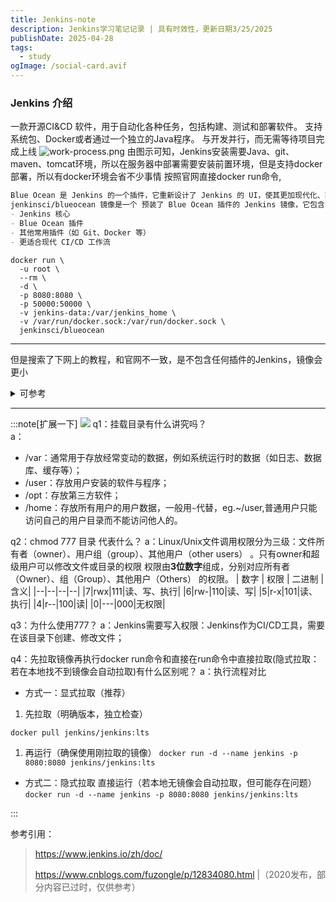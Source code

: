 ```yaml
---
title: Jenkins-note
description: Jenkins学习笔记记录 | 具有时效性，更新日期3/25/2025
publishDate: 2025-04-28
tags:
  - study
ogImage: /social-card.avif
---
```


### Jenkins 介绍
一款开源CI&CD 软件，用于自动化各种任务，包括构建、测试和部署软件。
支持系统包、Docker或者通过一个独立的Java程序。
与开发并行，而无需等待项目完成上线
![work-process.png](https://picx-6wq.pages.dev/rest/ITh6TrK.png)
由图示可知，Jenkins安装需要Java、git、maven、tomcat环境，所以在服务器中部署需要安装前置环境，但是支持docker部署，所以有docker环境会省不少事情
按照官网直接docker run命令,
```markdown
Blue Ocean 是 Jenkins 的一个插件，它重新设计了 Jenkins 的 UI，使其更加现代化、直观，特别适合可视化流水线（Pipeline）的构建过程。
jenkinsci/blueocean 镜像是一个 预装了 Blue Ocean 插件的 Jenkins 镜像，它包含了：
- Jenkins 核心
- Blue Ocean 插件
- 其他常用插件（如 Git、Docker 等）
- 更适合现代 CI/CD 工作流
```
```docker
docker run \
  -u root \
  --rm \  
  -d \ 
  -p 8080:8080 \ 
  -p 50000:50000 \ 
  -v jenkins-data:/var/jenkins_home \ 
  -v /var/run/docker.sock:/var/run/docker.sock \ 
  jenkinsci/blueocean 
```
---
但是搜索了下网上的教程，和官网不一致，是不包含任何插件的Jenkins，镜像会更小

<details>

<summary>可参考</summary>

1. docker拉取镜像
`docker pull jenkins/jenkins:版本号-lts` 指定版本，否则拉取的镜像是比较老的版本 | lts：long-term support 长期支持

2. 创建挂载目录
```docker
// 创建目录
mkdir -p /var/jenkins_data
// 授权权限
chmod 777 /var/jenkins_data
```

3. 启动Jenkins容器
```docker
docker run \
  -u root \ 
  -d \ 
  -p 8080:8080 \ 
  -p 50000:50000 \ 
  -v /var/jenkins_data:/var/jenkins_home \  
  -v /var/run/docker.sock:/var/run/docker.sock \ 
  --name myjenkins \
  jenkins/jenkins:版本号-lts
```
`-d`：后台运行容器
`-p 8080:8080\` ：端口映射，第一个数字代表主机上的端口，而最后一个代表容器端口，8080是Jenkins Web 界面的工作端口,50000是JNLP（Java Network Launch Protocol）工作端口
若主机端口被占用，换为闲置端口即可
`-v /var/jenkins_data:/var/jenkins_home`：目录挂载，持久化数据到主机的 /var/jenkins_data 目录，可以按需修改
`v /var/run/docker.sock:/var/run/docker.sock`：允许 Jenkins 调用宿主机 Docker

1. 查看Jenkins是否启动成功
`docker ps -l` 
</details>


---

:::note[扩展一下] 
<img src="https://www.runoob.com/wp-content/uploads/2014/06/d0c50-linux2bfile2bsystem2bhierarchy.jpg"/>
q1：挂载目录有什么讲究吗？  
a： 
- /var：通常用于存放经常变动的数据，例如系统运行时的数据（如日志、数据库、缓存等）；
- /user：存放用户安装的软件与程序；
- /opt：存放第三方软件；
- /home：存放所有用户的用户数据，一般用`~`代替，eg.~/user,普通用户只能访问自己的用户目录而不能访问他人的。

q2：chmod 777 目录 代表什么？
a：Linux/Unix文件调用权限分为三级：文件所有者（owner）、用户组（group）、其他用户（other users） 。只有owner和超级用户可以修改文件或目录的权限
权限由**3位数字**组成，分别对应所有者（Owner）、组（Group）、其他用户（Others） 的权限。
| 数字 | 权限 | 二进制 | 含义|
|--|--|--|--|
|7|rwx|111|读、写、执行|
|6|rw-|110|读、写|
|5|r-x|101|读、执行|
|4|r--|100|读|
|0|---|000|无权限|

q3：为什么使用777？
a：Jenkins需要写入权限：Jenkins作为CI/CD工具，需要在该目录下创建、修改文件；

q4：先拉取镜像再执行docker run命令和直接在run命令中直接拉取(隐式拉取：若在本地找不到镜像会自动拉取)有什么区别呢？
a：执行流程对比
- 方式一：显式拉取（推荐）
1. 先拉取（明确版本，独立检查）

  `docker pull jenkins/jenkins:lts`

1. 再运行（确保使用刚拉取的镜像）
  `docker run -d --name jenkins -p 8080:8080 jenkins/jenkins:lts`
- 方式二：隐式拉取
 直接运行（若本地无镜像会自动拉取，但可能存在问题）
 `docker run -d --name jenkins -p 8080:8080 jenkins/jenkins:lts`


:::

参考引用：
> https://www.jenkins.io/zh/doc/
>
> https://www.cnblogs.com/fuzongle/p/12834080.html |（2020发布，部分内容已过时，仅供参考）